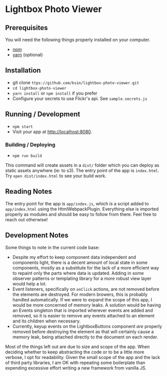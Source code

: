 # Lightbox Photo Viewer

## Prerequisites

You will need the following things properly installed on your computer.

* [npm](https://www.npmjs.com/get-npm/)
* [yarn](https://yarnpkg.com/en/) (optional)

## Installation

* git clone `ttps://github.com/ksin/lightbox-photo-viewer.git`
* `cd lightbox-photo-viewer`
* `yarn install` or `npm install` if you prefer
* Configure your secrets to use Flickr's api.  See `sample.secrets.js`

## Running / Development

* `npm start`
* Visit your app at [http://localhost:8080](http://localhost:8080).

### Building / Deploying

* `npm run build`

This command will create assets in a `dist/` folder which you can deploy as static assets anywhere (ie: to s3). The entry point of the app is `index.html`. Try `open dist/index.html` to see your build work.

## Reading Notes

The entry point for the app is `app/index.js`, which is a script added to `app/index.html` using the HtmlWebpackPlugin. Everything else is imported properly as modules and should be easy to follow from there. Feel free to reach out otherwise!

## Development Notes

Some things to note in the current code base:

* Despite my effort to keep component data independent and components light, there is a decent amount of local state in some components, mostly as a substitute for the lack of a more efficient way to repaint only the parts where data is updated. Adding in some observer patterns or templating library for a more robust view layer would help a lot.
* Event listeners, specifically on `onClick` actions, are not removed before the elements are destroyed. For modern browers, this is probably handled automatically. If we were to expand the scope of this app, I would be more concerned of memory leaks. A solution would be having an Events singleton that is imported wherever events are added and removed, so it is easier to remove any events attached to an element and its children when necessary.
* Currently, keyup events on the LightboxButtons component _are_ properly removed before destroying the element as that will certainly cause a memory leak, being attached directly to the document on each render.

Most of the things left out are due to size and scope of the app. When deciding whether to keep abstracting the code or to be a little more verbose, I opt for readability. Given the small scope of the app and the lack of third party libraries, I am OK with repeating some boilerplate than expending excessive effort writing a new framework from vanilla JS.
